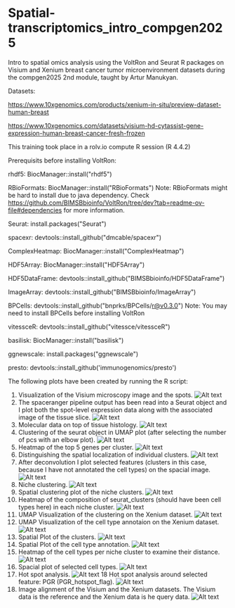 # Spatial-transcriptomics_intro_compgen2025
Intro to spatial omics analysis using the VoltRon and Seurat R packages on Visium and Xenium breast cancer tumor microenvironment datasets during the compgen2025 2nd module, taught by Artur Manukyan.

Datasets: 

https://www.10xgenomics.com/products/xenium-in-situ/preview-dataset-human-breast

https://www.10xgenomics.com/datasets/visium-hd-cytassist-gene-expression-human-breast-cancer-fresh-frozen

This training took place in a rolv.io compute R session (R 4.4.2)

Prerequisits before installing VoltRon:

rhdf5: BiocManager::install("rhdf5") 

RBioFormats: BiocManager::install("RBioFormats") Note: RBioFormats might be hard to install due to java dependency. Check https://github.com/BIMSBbioinfo/VoltRon/tree/dev?tab=readme-ov-file#dependencies for more information. 

Seurat: install.packages("Seurat") 

spacexr: devtools::install_github("dmcable/spacexr") 

ComplexHeatmap: BiocManager::install("ComplexHeatmap") 

HDF5Array: BiocManager::install("HDF5Array") 

HDF5DataFrame: devtools::install_github("BIMSBbioinfo/HDF5DataFrame") 

ImageArray: devtools::install_github("BIMSBbioinfo/ImageArray") 

BPCells: devtools::install_github("bnprks/BPCells/r@v0.3.0") Note: You may need to install BPCells before installing VoltRon 

vitessceR: devtools::install_github("vitessce/vitessceR") 

basilisk: BiocManager::install("basilisk") 

ggnewscale: install.packages("ggnewscale") 

presto: devtools::install_github('immunogenomics/presto')


The following plots have been created by running the R script:

1. Visualization of the Visium microscopy image and the spots.
![Alt text](spacial_transcriptomics/rstudio-export/0.png)
2. The spaceranger pipeline output has been read into a Seurat object and I plot both the spot-level expression data along with the associated image of the tissue slice. 
![Alt text](spacial_transcriptomics/rstudio-export/1.png)
3. Molecular data on top of tissue histology.
![Alt text](spacial_transcriptomics/rstudio-export/2.png)
4. Clustering of the seurat object in UMAP plot (after selecting the number of pcs with an elbow plot).
![Alt text](spacial_transcriptomics/rstudio-export/3.png)
5. Heatmap of the top 5 genes per cluster.
![Alt text](spacial_transcriptomics/rstudio-export/4.png)
6. Distinguishing the spatial localization of individual clusters.
![Alt text](spacial_transcriptomics/rstudio-export/5.png)
7. After deconvolution I plot selected features (clusters in this case, because I have not annotated the cell types) on the spacial image.
![Alt text](spacial_transcriptomics/rstudio-export/6.png)
8. Niche clustering.
![Alt text](spacial_transcriptomics/rstudio-export/7.png)
9. Spatial clustering plot of the niche clusters.
![Alt text](spacial_transcriptomics/rstudio-export/8.png)
10. Heatmap of the composition of seurat_clusters (should have been cell types here) in each niche cluster.
![Alt text](spacial_transcriptomics/rstudio-export/9.png)
11. UMAP Visualization of the clustering on the Xenium dataset.
![Alt text](spacial_transcriptomics/rstudio-export/10.png)
12. UMAP Visualization of the cell type annotaion on the Xenium dataset.
![Alt text](spacial_transcriptomics/rstudio-export/11.png)
13. Spatial Plot of the clusters.
![Alt text](spacial_transcriptomics/rstudio-export/12.png)
14. Spatial Plot of the cell type annotation.
![Alt text](spacial_transcriptomics/rstudio-export/13.png)
15. Heatmap of the cell types per niche cluster to examine their distance.
![Alt text](spacial_transcriptomics/rstudio-export/14.png)
16. Spacial plot of selected cell types.
![Alt text](spacial_transcriptomics/rstudio-export/15.png)
17. Hot spot analysis.
![Alt text](spacial_transcriptomics/rstudio-export/16.png)
18 Hot spot analysis around selected feature: PGR (PGR_hotspot_flag).
![Alt text](spacial_transcriptomics/rstudio-export/17.png)
19. Image alignment of the Visium and the Xenium datasets. The Visium data is the reference and the Xenium data is he query data. 
![Alt text](spacial_transcriptomics/rstudio-export/18.png)

